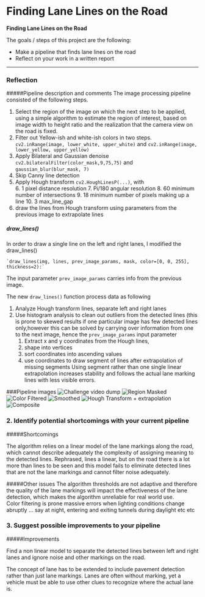 # **Finding Lane Lines on the Road** 


**Finding Lane Lines on the Road**

The goals / steps of this project are the following:
* Make a pipeline that finds lane lines on the road
* Reflect on your work in a written report


[//]: # (Image References)

[image1]: ./test_images/challenge3.jpg "Challenge video dump"
[image2]: ./test_images/challenge3-masked.jpg "Region Masked"
[image3]: ./test_images/challenge3-colorfiltered.jpg "Color Filtered"
[image5]: ./test_images/challenge3-Drawlines_after_Hough_Transform.jpg "Hough Transform + extrapolation"
[image4]: ./test_images/challenge3-Gaussian-bilateralFilter-Smoothed.jpg "Smoothed"
[image6]: ./test_images/challenge3-Composite.jpg "Composite"

---

### Reflection

#####Pipeline description  and comments
The image processing pipeline consisted of the following steps.

 
1. Select the region of the image on which the next step to be applied, using a simple algorithm to estimate the region of interest, based on image width to height ratio and the realization that the camera view on the road is fixed.
2. Filter out Yellow-ish and white-ish colors in two steps.` cv2.inRange(image, lower_white, upper_white)` and `cv2.inRange(image, lower_yellow, upper_yellow)`
2. Apply Bilateral and Gaussian denoise `cv2.bilateralFilter(color_mask,9,75,75)` and `gaussian_blur(blur_mask, 7)`
3. Skip Canny line detection	
5. Apply Hough transform `cv2.HoughLinesP(...)`, with    
	6. 1 pixel distance resolution
	7. Pi/180  angular resolution
	8. 60 minimum number of intersections
	9. 18 minimum number of pixels making up a line
	10. 3 max_line_gap
11. draw the lines from Hough transform using parameters from the previous image to extrapolate lines

 
##### draw_lines()
In order to draw a single line on the left and right lanes, I modified the draw_lines() 

    `draw_lines(img, lines, prev_image_params, mask, color=[0, 0, 255], thickness=2):`

The input parameter `prev_image_params` carries info from the previous image.

The new `draw_lines()` function process data as following

1. Analyze Hough transform lines, separate left and right lanes
2. Use histogram analysis to clean out outliers from the detected lines (this is prone to skewed results if one particular image has few detected lines only,however this can be solved by carrying over information from one to the next image, hence the `prev_image_params` input parameter
	1. Extract x and y coordinates from the Hough lines, 
	2. shape into vertices 
	3. sort coordinates into ascending values 
	4. use coordinates to draw segment of lines after extrapolation of missing segments
Using segment rather than one single linear extrapolation increases stability and follows the actual lane marking lines with less visible errors.  

###Pipeline images 
![][image1]
![][image2]
![][image3]
![][image4]
![][image5]
![][image6]

### 2. Identify potential shortcomings with your current pipeline


#####Shortcomings

The algorithm relies on a linear model of the lane markings along the road, which cannot describe adequately  the complexity of assigning meaning to the detected lines. Rephrased, lines a linear, but on the road there is a lot more than lines to be seen and this model fails to eliminate detected lines that are not the lane markings and cannot filter noise adequately. 

#####Other issues
The algorithm thresholds are not adaptive and therefore the quality of the lane markings will impact the effectiveness of the lane detection, which makes the algorithm unreliable for real world use.   
Color filtering is prone massive errors when lighting conditions change abruptly ... say at night, entering and exiting tunnels during daylight  etc etc

### 3. Suggest possible improvements to your pipeline

#####Improvements

Find a non linear model to separate the detected lines between left and right lanes and ignore noise and other markings on the road.

The concept of lane has to be extended to include pavement detection rather than just lane markings. 
Lanes are often without marking, yet a vehicle must be able to use other clues to recognize where the actual lane is.   
